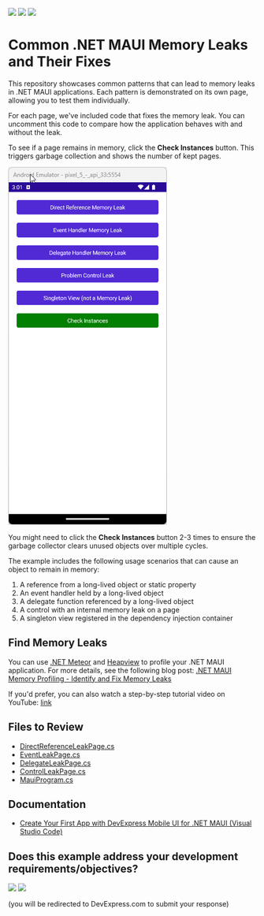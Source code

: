 <!-- default badges list -->
[![](https://img.shields.io/badge/Open_in_DevExpress_Support_Center-FF7200?style=flat-square&logo=DevExpress&logoColor=white)](https://supportcenter.devexpress.com/ticket/details/T1249529)
[![](https://img.shields.io/badge/📖_How_to_use_DevExpress_Examples-e9f6fc?style=flat-square)](https://docs.devexpress.com/GeneralInformation/403183)
[![](https://img.shields.io/badge/💬_Leave_Feedback-feecdd?style=flat-square)](#does-this-example-address-your-development-requirementsobjectives)
<!-- default badges end -->
# Common .NET MAUI Memory Leaks and Their Fixes

This repository showcases common patterns that can lead to memory leaks in .NET MAUI applications. Each pattern is demonstrated on its own page, allowing you to test them individually.

For each page, we've included code that fixes the memory leak. You can uncomment this code to compare how the application behaves with and without the leak.

To see if a page remains in memory, click the **Check Instances** button. This triggers garbage collection and shows the number of kept pages.

![Project Demonstration](./img/ProjectDemonstration.gif)

You might need to click the **Check Instances** button 2-3 times to ensure the garbage collector clears unused objects over multiple cycles.

The example includes the following usage scenarios that can cause an object to remain in memory:

1. A reference from a long-lived object or static property
2. An event handler held by a long-lived object
3. A delegate function referenced by a long-lived object
4. A control with an internal memory leak on a page
5. A singleton view registered in the dependency injection container

## Find Memory Leaks

You can use [.NET Meteor](https://marketplace.visualstudio.com/items?itemName=nromanov.dotnet-meteor) and [Heapview](https://github.com/1hub/dotnet-heapview) to profile your .NET MAUI application. For more details, see the following blog post: [.NET MAUI Memory Profiling - Identify and Fix Memory Leaks](https://community.devexpress.com/blogs/mobile/archive/2024/08/21/net-maui-memory-profiling-identify-and-fix-memory-leaks.aspx)

If you'd prefer, you can also watch a step-by-step tutorial video on YouTube: [link](https://www.youtube.com/channel/UCtOjyugQSbxjQGuimGVsLVg)

## Files to Review

- [DirectReferenceLeakPage.cs](./CS/TypicalMemoryLeaks/Pages/DirectReferenceLeakPage.xaml.cs)
- [EventLeakPage.cs](./CS/TypicalMemoryLeaks/Pages/EventLeakPage.xaml.cs)
- [DelegateLeakPage.cs](./CS/TypicalMemoryLeaks/Pages/DelegateLeakPage.xaml.cs)
- [ControlLeakPage.cs](./CS/TypicalMemoryLeaks/Pages/ControlLeakPage.xaml.cs)
- [MauiProgram.cs](./CS/TypicalMemoryLeaks/MauiProgram.cs)


## Documentation

- [Create Your First App with DevExpress Mobile UI for .NET MAUI (Visual Studio Code)](https://docs.devexpress.com/MAUI/404815/get-started/build-your-first-app-vscode)

<!-- feedback -->
## Does this example address your development requirements/objectives?

[<img src="https://www.devexpress.com/support/examples/i/yes-button.svg"/>](https://www.devexpress.com/support/examples/survey.xml?utm_source=github&utm_campaign=common-maui-memory-leaks&~~~was_helpful=yes) [<img src="https://www.devexpress.com/support/examples/i/no-button.svg"/>](https://www.devexpress.com/support/examples/survey.xml?utm_source=github&utm_campaign=common-maui-memory-leaks&~~~was_helpful=no)

(you will be redirected to DevExpress.com to submit your response)
<!-- feedback end -->
